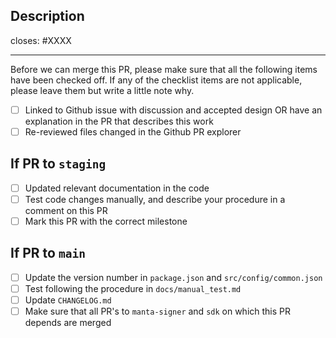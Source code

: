 ## Description

closes: #XXXX

---

Before we can merge this PR, please make sure that all the following items have been checked off. If any of the checklist items are not applicable, please leave them but write a little note why.

- [ ] Linked to Github issue with discussion and accepted design OR have an explanation in the PR that describes this work
- [ ] Re-reviewed files changed in the Github PR explorer

## If PR to `staging`
- [ ] Updated relevant documentation in the code
- [ ] Test code changes manually, and describe your procedure in a comment on this PR
- [ ] Mark this PR with the correct milestone

## If PR to `main`
- [ ] Update the version number in `package.json` and `src/config/common.json`
- [ ] Test following the procedure in `docs/manual_test.md`
- [ ] Update `CHANGELOG.md`
- [ ] Make sure that all PR's to `manta-signer` and `sdk` on which this PR depends are merged